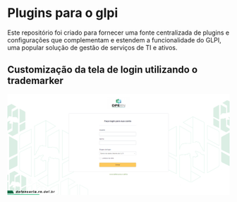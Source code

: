 # Plugins para o glpi
Este repositório foi criado para fornecer uma fonte centralizada de plugins e configurações que complementam e estendem a funcionalidade do GLPI, uma popular solução de gestão de serviços de TI e ativos.
## Customização da tela de login utilizando o trademarker 
  ![Tela de login Customizada](loginglpi.png)
